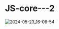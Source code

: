 # JS-core---2

![2024-05-23_16-08-54](https://github.com/Davidlifelover/JS-core---2/assets/142506024/702b6234-f6b3-4ee8-8afd-326e97403c5d)
